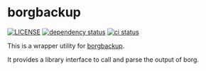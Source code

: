 # borgbackup

[![LICENSE](https://img.shields.io/github/license/myOmikron/borgbackup?color=blue)](LICENSE)
[![dependency status](https://deps.rs/repo/github/myOmikron/borgbackup/status.svg)](https://deps.rs/repo/github/myOmikron/borgbackup)
[![ci status](https://img.shields.io/github/actions/workflow/status/myOmikron/borgbackup/linux.yml?label=CI)](https://github.com/myOmikron/borgbackup/actions/workflows/linux.yml)


This is a wrapper utility for [borgbackup](https://www.borgbackup.org/).

It provides a library interface to call and parse the output of borg.